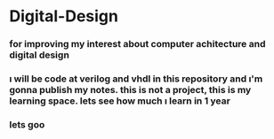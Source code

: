 # Digital-Design
### for improving my interest about computer achitecture and digital design

### ı will be code at verilog and vhdl in this repository and ı'm gonna publish my notes. this is not a project, this is my learning space. lets see how much ı learn in 1 year
### lets goo
